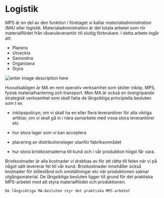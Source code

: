 # Logistik

MPS är en del av den funktion i företaget vi kallar _materialadministration (MA)_ eller _logistik._ Materialadministration är det totala arbetet som rör materialflödet från råvaruleverantör till slutlig förbrukare. I detta arbete ingår att:

- Planera
- Utveckla
- Samordna
- Organisera
- Styra

![enter image description here](https://lernia.itslearning.com/data/1821/C33238/Bilder/Produktionsteknik%20&%20Ekonomi/materialf.JPG)

Huvudsakligen är MA en rent operativ verksamhet som sköter inköp, MPS, fysisk materialhantering och transport. Men MA är också en övergripande strategisk verksamhet som skall fatta de långsiktiga principiella besluten som t ex

- inköpspolicyn; om vi skall ha en eller flera leverantörer för alla viktiga artiklar, om  vi skall gå in i nära samarbete med vissa stora leverantörer  etc

- hur stora lager som vi kan  acceptera

- placering av distributionslager utanför  fabriksområdet

- hur stora bristkostnaderna till kund och i vår produktion högst får  vara.

Bristkostnader är alla kostnader vi drabbas av för att rätta till felen när vi på något sätt levererar fel till vår kund. Bristkostnader innehåller också kostnader för stillestånd och omställningar etc när produktionen saknar utgångsmaterial. De långsiktiga besluten ligger till grund för det praktiska MPS-arbetet med att styra materialflödet och produktionen.

    De långsiktiga MA-besluten styr det praktiska MPS-arbetet
